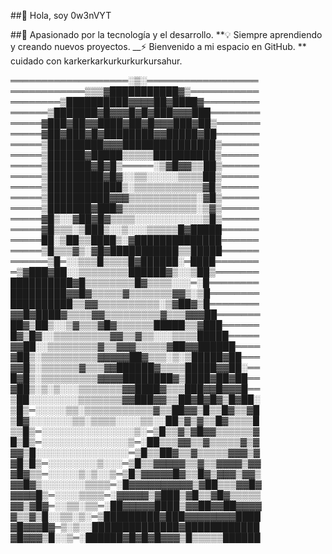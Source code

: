  ##👋 Hola, soy 0w3nVYT

##🚀 Apasionado por la tecnología y el desarrollo.
**💡 Siempre aprendiendo y creando nuevos proyectos.
__⚡ Bienvenido a mi espacio en GitHub.
** cuidado con karkerkarkurkurkurkursahur.

═══════════════════░▒░══════════════════
════════════▒▒▒▓███████████▓▒═══════════
════════▒██████████▓▓▓▓██▓████▓═════════
══════▒███████▓█▓▓▓█▓█▓███▓▓▓███════════
═════▓███▓██▓▓████▓██▓█▓▓▓███▓██▒═══════
═════▓██▓███▓█▓████████▓▓█████▓██═══════
═════▒█████████▓▓▓███████████████▒══════
═════▒██████▓█████▒▒▒▒▒██████████▒══════
═════▒███████▓█▓█▒═════░▒▓█▓▓▒▒██▒══════
═════▒█████████▓█▓░░▒▒░░░░░▒▒▒▒██▒══════
═════▒████████████▒░▒▒▒▒▒▒▒▒▒▒▒▓█▒══════
═════▒██████████▓▓▓▒▒▒▒▒▒▒▒▒▒▒░▓█▒══════
═════▒███████▓███▓▒▒▒▒▒▒▒▒▒▒▒▒░▒▓▒══════
═════▓█▒░░▓██▓█▓▒▒▒▒░░░░░░░░░░░▒█▒══════
═════▓█▒▒▒░▒███▒░░▒░░░▒▒▒▒▒█▓█████══════
═════██░▒██▒▒████▒░▓██████████████══════
═════▒█▒▒▒▓▒░▓█▓███████████▒▒█████══════
══════▒█═░░▒▒▒█▒▒▒▒█▓██████░═████═══════
═▒▓███▓██░░▒▒▒▒▒▒▒▒██████▓▒░░▒██▒═══════
██████████▓█▒▒▒▒▒▒▒▒█▓▒▒▒▒░░░═░█════════
█████████▓▓█▓▒▒▒▒▒▓▒▒▒▒▒▒▒▓▓▒░▒█════════
██████████▒▒▓▓▒▒▒▒▒▒▒▒▒▒░▒▓██▓▒█════════
▓▓█▓████▓▒▒▒▒▓▓▒▒▒▒▒▒▒▒▒▓▒▒▒▓▓▓██═══════
██▓▒██▒░░▒▓▒▒▒▓█▓▒▒▒▒▒▒█████▒▒▓███══════
█▓▒█▓░░▒▒▒▒▒▒▒▒▒▓▓▒▒▓▒▒░░░▒▒▒▒█████═════
▓▓██░░▒▒▒▒▒▒▒▒▓▒▒▓▓▓▒▒▒▒▒▓██▓▓██████════
▓██▒░▒▒▒▒▒▒▒▒▒▓▓▓▓▓██▓▒▒▒░▒░▒█████▓██═══
▓▓█▒░▒▒▒▒▒▒▓▒▒▒▓▓██████▓▒▒▒▒█████▓▓██░══
█▓█▒░▒▒▒▒▒▒▒▒▒▓▓▓▓████████▓▒████▓██▓██══
▓██▒░▒░▒░░░▒▒▒▒▒▒▒▓▓████▓▒▒▒███▓▓█▓▓▓█══
▒██░░░░░░░░▒▒▒▒▒▒▒▓▓███▓▓▒▒██▓█▓█▓▒█▓██░
▒█▒═░░░░░▒▒░▒▒▒▒▒▒▒▒▒▒▒▓▒▒██▓▓▒█▒▒█▓▒▒▓█
▒█▓░░░░░░░▒▒░▒▒▒▒░░░░▒▒░░██▒▓▒▓▒▒█▓▒▒▒▒█
▒▒█▒═░░░░░░░░░░░░░░░▒░═▒█▒▒▓▒▓█▓▓▒▒▒▒▒▒▓
█▒█▒═░░░░░░░░░░░░░░▒═░██▒▒▒▓▓▒▒▓▒▒▒▒▒▓▒▓
▓▓▒█░░░░░░░░░░░░░░░═▒█▒▒██▓▒▒▓▒▒▒▒▒▓▓▓▒▓
▓█▒█▒═░░░░░░░░▒░░░═▒█▒▒▓▓▓▓▓▒▒▓▒▒▓▓▓▓▒▓▓
▓█▓▒▒═░░░░░▒░▒░░▒═▒█▒▓▓▓▓▓█▓▒▒█▓▒▓▓▓▒▓▓▒
▓▓█▓▒░░░░░░░▒▒▒▒═░█▓▓▓▓▓▓▓▓▓▓▒▓██▒▒▒▓▓█▓
▓▓▓▓█▒═░░░░▒▒▒▒═░▓▓▓▓▓▒▓███▒▓█▒▒▓█▓▒▒▒▒▒
▓▓▒▓█▓═░░▒▒░▒▒═░██▓▓▓▓▓████▒▓▓██▓▓██▓▓▓▓
▓▒▒▓▒█░░▒▒░▒░═▒█████████▓███▓▓▓▓▓▓▓▓████
▓█▓▓▓█▓═▒░▒░░██████████████▓████████████
▓█▓▓▓▒█░░▒═░██████▓█▓█▓█▓▓▓▒█▒▒▒▒▒██████

